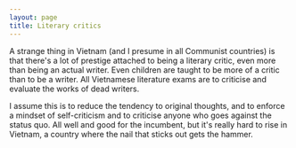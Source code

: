 ```yaml
---
layout: page
title: Literary critics
---
```


A strange thing in Vietnam (and I presume in all Communist countries) is that there's a lot of prestige attached to being a literary critic, even more than being an actual writer. Even children are taught to be more of a critic than to be a writer. All Vietnamese literature exams are to criticise and evaluate the works of dead writers.

I assume this is to reduce the tendency to original thoughts, and to enforce a mindset of self-criticism and to criticise anyone who goes against the status quo. All well and good for the incumbent, but it's really hard to rise in Vietnam, a country where the nail that sticks out gets the hammer.